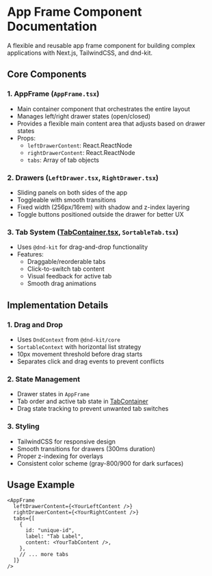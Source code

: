 # App Frame Component Documentation

A flexible and reusable app frame component for building complex applications with Next.js, TailwindCSS, and dnd-kit.

## Core Components

### 1. AppFrame (`AppFrame.tsx`)

- Main container component that orchestrates the entire layout
- Manages left/right drawer states (open/closed)
- Provides a flexible main content area that adjusts based on drawer states
- Props:
  - `leftDrawerContent`: React.ReactNode
  - `rightDrawerContent`: React.ReactNode
  - `tabs`: Array of tab objects

### 2. Drawers (`LeftDrawer.tsx`, `RightDrawer.tsx`)

- Sliding panels on both sides of the app
- Toggleable with smooth transitions
- Fixed width (256px/16rem) with shadow and z-index layering
- Toggle buttons positioned outside the drawer for better UX

### 3. Tab System ([TabContainer.tsx](cci:7://file:///Users/me/src/hayeah/surfread/components/Frame/TabContainer.tsx:0:0-0:0), `SortableTab.tsx`)

- Uses `@dnd-kit` for drag-and-drop functionality
- Features:
  - Draggable/reorderable tabs
  - Click-to-switch tab content
  - Visual feedback for active tab
  - Smooth drag animations

## Implementation Details

### 1. Drag and Drop

- Uses `DndContext` from `@dnd-kit/core`
- `SortableContext` with horizontal list strategy
- 10px movement threshold before drag starts
- Separates click and drag events to prevent conflicts

### 2. State Management

- Drawer states in `AppFrame`
- Tab order and active tab state in [TabContainer](cci:1://file:///Users/me/src/hayeah/surfread/components/Frame/TabContainer.tsx:30:0-117:2)
- Drag state tracking to prevent unwanted tab switches

### 3. Styling

- TailwindCSS for responsive design
- Smooth transitions for drawers (300ms duration)
- Proper z-indexing for overlays
- Consistent color scheme (gray-800/900 for dark surfaces)

## Usage Example

```tsx
<AppFrame
  leftDrawerContent={<YourLeftContent />}
  rightDrawerContent={<YourRightContent />}
  tabs={[
    {
      id: "unique-id",
      label: "Tab Label",
      content: <YourTabContent />,
    },
    // ... more tabs
  ]}
/>
```
